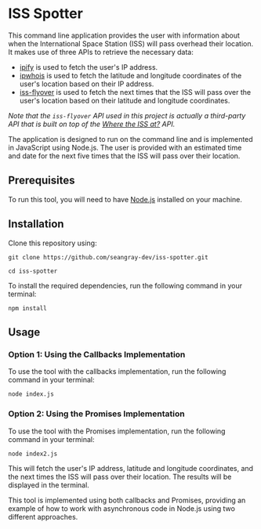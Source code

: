 # ISS Spotter

This command line application provides the user with information about when the International Space Station (ISS) will pass overhead their location. It makes use of three APIs to retrieve the necessary data:

- [ipify](https://www.ipify.org/) is used to fetch the user's IP address.
- [ipwhois](https://ipwhois.io/) is used to fetch the latitude and longitude coordinates of the user's location based on their IP address.
- [iss-flyover](https://iss-flyover.herokuapp.com/json/?lat=YOUR_LAT_INPUT_HERE&lon=YOUR_LON_INPUT_HERE) is used to fetch the next times that the ISS will pass over the user's location based on their latitude and longitude coordinates.

_Note that the `iss-flyover` API used in this project is actually a third-party API that is built on top of the [Where the ISS at?](https://wheretheiss.at/w/developer) API._

The application is designed to run on the command line and is implemented in JavaScript using Node.js. The user is provided with an estimated time and date for the next five times that the ISS will pass over their location.

## Prerequisites

To run this tool, you will need to have [Node.js](https://nodejs.org/) installed on your machine.

## Installation

Clone this repository using:

```
git clone https://github.com/seangray-dev/iss-spotter.git

cd iss-spotter
```

To install the required dependencies, run the following command in your terminal:

```
npm install
```

## Usage

### Option 1: Using the Callbacks Implementation

To use the tool with the callbacks implementation, run the following command in your terminal:

```
node index.js
```

### Option 2: Using the Promises Implementation

To use the tool with the Promises implementation, run the following command in your terminal:

```
node index2.js
```

This will fetch the user's IP address, latitude and longitude coordinates, and the next times the ISS will pass over their location. The results will be displayed in the terminal.

This tool is implemented using both callbacks and Promises, providing an example of how to work with asynchronous code in Node.js using two different approaches.

